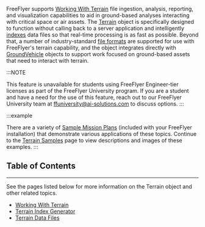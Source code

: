FreeFlyer supports [Working With Terrain](/docs/Terrain%20Modeling/Working%20With%20Terrain) file ingestion, analysis, reporting, and visualization capabilities to aid in ground-based analyses interacting with critical space or air assets. The [Terrain](https://ai-solutions.com/_help_Files/terrain_nanosecond.htm) object is specifically designed to function without calling back to a server application and intelligently [indexes](https://ai-solutions.com/_help_Files/terrain_index_generator.htm) data files so that real-time processing is as fast as possible. Beyond that, a number of industry-standard [file formats](https://ai-solutions.com/_help_Files/terrain_data_files.htm) are supported for use with FreeFlyer's terrain capability, and the object integrates directly with [GroundVehicle](https://ai-solutions.com/_help_Files/groundvehicles.htm) objects to support work focused on ground-based assets that need to interact with terrain.

:::NOTE

This feature is unavailable for students using FreeFlyer Engineer-tier licenses as part of the FreeFlyer University program. If you are a student and have a need for the use of this feature, reach out to our FreeFlyer University team at [ffuniversity@ai-solutions.com](mailto:ffuniversity@ai-solutions.com) to discuss options.
:::

:::example

There are a variety of [Sample Mission Plans](https://ai-solutions.com/_help_Files/sample_mission_plans.htm) (included with your FreeFlyer installation) that demonstrate various applications of these topics. Continue to the [Terrain Samples](https://ai-solutions.com/_help_Files/terrain_smp.htm) page to view descriptions and images of these examples.
:::

## Table of Contents
---
See the pages listed below for more information on the Terrain object and other related topics.
- [Working With Terrain](/docs/Terrain%20Modeling/Working%20With%20Terrain)
- [Terrain Index Generator](/docs/Terrain%20Modeling/Terrain%20Index%20Generator)
- [Terrain Data Files](/docs/Terrain%20Modeling/Terrain%20Data%20Files)

